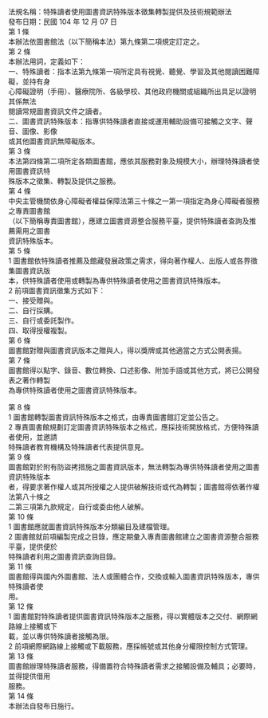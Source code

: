 法規名稱：特殊讀者使用圖書資訊特殊版本徵集轉製提供及技術規範辦法  
發布日期：民國 104 年 12 月 07 日  
第 1 條  
本辦法依圖書館法（以下簡稱本法）第九條第二項規定訂定之。  
第 2 條  
本辦法用詞，定義如下：  
一、特殊讀者：指本法第九條第一項所定具有視覺、聽覺、學習及其他閱讀困難障礙，並持有身  
心障礙證明（手冊）、醫療院所、各級學校、其他政府機關或組織所出具足以證明其係無法  
閱讀常規圖書資訊文件之讀者。  
二、圖書資訊特殊版本：指專供特殊讀者直接或運用輔助設備可接觸之文字、聲音、圖像、影像  
或其他圖書資訊無障礙版本。  
第 3 條  
本法第四條第二項所定各類圖書館，應依其服務對象及規模大小，辦理特殊讀者使用圖書資訊特  
殊版本之徵集、轉製及提供之服務。  
第 4 條  
中央主管機關依身心障礙者權益保障法第三十條之一第一項指定為身心障礙者服務之專責圖書館  
（以下簡稱專責圖書館），應建立圖書資源整合服務平臺，提供特殊讀者查詢及推薦需用之圖書  
資訊特殊版本。  
第 5 條  
1 圖書館依特殊讀者推薦及館藏發展政策之需求，得向著作權人、出版人或各界徵集圖書資訊版  
本，供特殊讀者使用或轉製為專供特殊讀者使用之圖書資訊特殊版本。  
2 前項圖書資訊徵集方式如下：  
一、接受贈與。  
二、自行採購。  
三、自行或委託製作。  
四、取得授權複製。  
第 6 條  
圖書館對贈與圖書資訊版本之贈與人，得以獎牌或其他適當之方式公開表揚。  
第 7 條  
圖書館得以點字、錄音、數位轉換、口述影像、附加手語或其他方式，將已公開發表之著作轉製  
為專供特殊讀者使用之圖書資訊特殊版本。  


第 8 條  
1 圖書館轉製圖書資訊特殊版本之格式，由專責圖書館訂定並公告之。  
2 專責圖書館規劃訂定圖書資訊特殊版本之格式，應採技術開放格式，方便特殊讀者使用，並邀請  
特殊讀者教育機構及特殊讀者代表提供意見。  
第 9 條  
圖書館對於附有防盜拷措施之圖書資訊版本，無法轉製為專供特殊讀者使用之圖書資訊特殊版本  
者，得要求著作權人或其所授權之人提供破解技術或代為轉製；圖書館得依著作權法第八十條之  
二第三項第九款規定，自行或委由他人破解。  
第 10 條  
1 圖書館應就圖書資訊特殊版本分類編目及建檔管理。  
2 圖書館就前項編製完成之目錄，應定期彙入專責圖書館建立之圖書資源整合服務平臺，提供便於  
特殊讀者利用之圖書資訊查詢目錄。  
第 11 條  
圖書館得與國內外圖書館、法人或團體合作，交換或輸入圖書資訊特殊版本，專供特殊讀者使  
用。  
第 12 條  
1 圖書館對特殊讀者提供圖書資訊特殊版本之服務，得以實體版本之交付、網際網路線上接觸或下  
載，並以專供特殊讀者接觸為限。  
2 前項網際網路線上接觸或下載服務，應採帳號或其他身分權限控制方式管理。  
第 13 條  
圖書館辦理特殊讀者服務，得備置符合特殊讀者需求之接觸設備及輔具；必要時，並得提供借用  
服務。  
第 14 條  
本辦法自發布日施行。  


